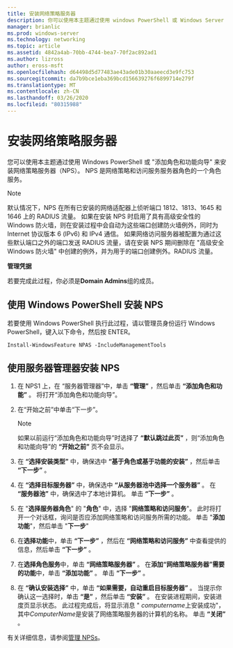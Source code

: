 ```yaml
---
title: 安装网络策略服务器
description: 你可以使用本主题通过使用 windows PowerShell 或 Windows Server 2016 中的添加角色和功能向导来安装网络策略服务器（NPS）
manager: brianlic
ms.prod: windows-server
ms.technology: networking
ms.topic: article
ms.assetid: 4842a4ab-70bb-4744-bea7-70f2ac892ad1
ms.author: lizross
author: eross-msft
ms.openlocfilehash: d64498d5d77483ae43ade01b30aaeecd3e9fc753
ms.sourcegitcommit: da7b9bce1eba369bcd156639276f6899714e279f
ms.translationtype: MT
ms.contentlocale: zh-CN
ms.lasthandoff: 03/26/2020
ms.locfileid: "80315988"
---
```

# <a name="install-network-policy-server"></a>安装网络策略服务器

您可以使用本主题通过使用 Windows PowerShell 或 "添加角色和功能向导" 来安装网络策略服务器（NPS）。 NPS 是网络策略和访问服务服务器角色的一个角色服务。

> [!NOTE]
> 默认情况下，NPS 在所有已安装的网络适配器上侦听端口 1812、1813、1645 和 1646 上的 RADIUS 流量。 如果在安装 NPS 时启用了具有高级安全性的 Windows 防火墙，则在安装过程中会自动为这些端口创建防火墙例外，同时为 Internet 协议版本 6 \(IPv6\) 和 IPv4 通信。 如果网络访问服务器被配置为通过这些默认端口之外的端口发送 RADIUS 流量，请在安装 NPS 期间删除在 "高级安全 Windows 防火墙" 中创建的例外，并为用于的端口创建例外。RADIUS 流量。

**管理凭据**

若要完成此过程，你必须是**Domain Admins**组的成员。

## <a name="to-install-nps-by-using-windows-powershell"></a>使用 Windows PowerShell 安装 NPS

若要使用 Windows PowerShell 执行此过程，请以管理员身份运行 Windows PowerShell，键入以下命令，然后按 ENTER。

`Install-WindowsFeature NPAS -IncludeManagementTools`

## <a name="to-install-nps-by-using-server-manager"></a>使用服务器管理器安装 NPS

1.  在 NPS1 上，在 “服务器管理器”中，单击 **“管理”** ，然后单击 **“添加角色和功能”** 。 将打开“添加角色和功能向导”。

2.  在“开始之前”中单击“下一步”。

    > [!NOTE]
    > 如果以前运行“添加角色和功能向导”时选择了 **“默认跳过此页”** ，则“添加角色和功能向导”的 **“开始之前”** 页不会显示。

3.  在 **“选择安装类型”** 中，确保选中 **“基于角色或基于功能的安装”** ，然后单击 **“下一步”** 。

4.  在 **“选择目标服务器”** 中，确保选中 **“从服务器池中选择一个服务器”** 。 在 **“服务器池”** 中，确保选中了本地计算机。 单击 **“下一步”** 。

5.  在 "**选择服务器角色**" 的 "**角色**" 中，选择 "**网络策略和访问服务**"。 此时将打开一个对话框，询问是否应添加网络策略和访问服务所需的功能。 单击 "**添加功能**"，然后单击 "**下一步**"

6.  在**选择功能**中，单击 **“下一步”** ，然后在 **“网络策略和访问服务”** 中查看提供的信息，然后单击 **“下一步”** 。

7.  在**选择角色服务**中，单击 **“网络策略服务器”** 。  在**添加“网络策略服务器”需要的功能**中，单击 **“添加功能”** 。 单击 **“下一步”** 。

8.  在 **“确认安装选择”** 中，单击 **“如果需要，自动重启目标服务器”** 。 当提示你确认这一选择时，单击 **“是”** ，然后单击 **“安装”** 。 在安装进程期间，安装进度页显示状态。 此过程完成后，将显示消息 " *computername*上安装成功"，其中*ComputerName*是安装了网络策略服务器的计算机的名称。 单击 **“关闭”** 。

有关详细信息，请参阅[管理 NPSs](nps-manage-servers.md)。
